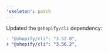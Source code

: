 ```yaml
---
'skeleton': patch
---
```


Updated the `@shopify/cli` dependency:

```diff
- "@shopify/cli": "3.52.0",
+ "@shopify/cli": "3.56.2",
```
